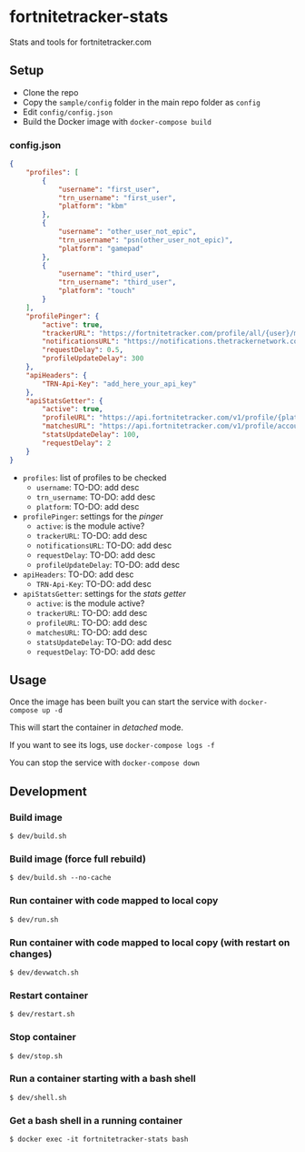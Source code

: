 # fortnitetracker-stats

Stats and tools for fortnitetracker.com

## Setup

* Clone the repo
* Copy the `sample/config` folder in the main repo folder as `config`
* Edit `config/config.json`
* Build the Docker image with `docker-compose build`

### config.json

```json
{
    "profiles": [
        {
            "username": "first_user",
            "trn_username": "first_user",
            "platform": "kbm"
        },
        {
            "username": "other_user_not_epic",
            "trn_username": "psn(other_user_not_epic)",
            "platform": "gamepad"
        },
        {
            "username": "third_user",
            "trn_username": "third_user",
            "platform": "touch"
        }
    ],
    "profilePinger": {
        "active": true,
        "trackerURL": "https://fortnitetracker.com/profile/all/{user}/matches",
        "notificationsURL": "https://notifications.thetrackernetwork.com/api/notifications/?site=Fortnite&userName={ip}",
        "requestDelay": 0.5,
        "profileUpdateDelay": 300
    },
    "apiHeaders": {
        "TRN-Api-Key": "add_here_your_api_key"
    },
    "apiStatsGetter": {
        "active": true,
        "profileURL": "https://api.fortnitetracker.com/v1/profile/{platform}/{trn_username}",
        "matchesURL": "https://api.fortnitetracker.com/v1/profile/account/{user_id}/matches",
        "statsUpdateDelay": 100,
        "requestDelay": 2
    }
}
```

* `profiles`: list of profiles to be checked
    * `username`: TO-DO: add desc
    * `trn_username`: TO-DO: add desc
    * `platform`: TO-DO: add desc
* `profilePinger`: settings for the _pinger_
    * `active`: is the module active?
    * `trackerURL`: TO-DO: add desc
    * `notificationsURL`: TO-DO: add desc
    * `requestDelay`: TO-DO: add desc
    * `profileUpdateDelay`: TO-DO: add desc
* `apiHeaders`: TO-DO: add desc
    * `TRN-Api-Key`: TO-DO: add desc
* `apiStatsGetter`: settings for the _stats getter_
    * `active`: is the module active?
    * `trackerURL`: TO-DO: add desc
    * `profileURL`: TO-DO: add desc
    * `matchesURL`: TO-DO: add desc
    * `statsUpdateDelay`: TO-DO: add desc
    * `requestDelay`: TO-DO: add desc


## Usage

Once the image has been built you can start the service with `docker-compose up -d`

This will start the container in _detached_ mode.

If you want to see its logs, use `docker-compose logs -f`

You can stop the service with `docker-compose down`

## Development

### Build image
```
$ dev/build.sh
```

### Build image (force full rebuild)
```
$ dev/build.sh --no-cache
```

### Run container with code mapped to local copy
```
$ dev/run.sh
```

### Run container with code mapped to local copy (with restart on changes)
```
$ dev/devwatch.sh
```

### Restart container
```
$ dev/restart.sh
```

### Stop container
```
$ dev/stop.sh
```

### Run a container starting with a bash shell
```
$ dev/shell.sh
```

### Get a bash shell in a running container
```
$ docker exec -it fortnitetracker-stats bash
```
